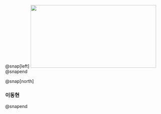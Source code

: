
@snap[left]
<img src="https://lh3.googleusercontent.com/SDMz54sUtNnhkFZe3OvxB_hgHTr4SIQoPlzxCWPT08vQhUtqNVpxbS_eXS6z70ItrEpW-2AVSsodfp51gpR8CBDy7xQEoJWKONJ81ZzgZUbnm_ZuExwBLlb4Ok18f6tFSG9BSKNAvqpw5Vcu-RQ2Iff1U9Y2RinlPsqBStiFLJpFB-N3as4NAu_aZzd6lkDysS93eLhLQZCF3XOU5dJsvfy3mai7J0hC23hqgs0GgSbd9gr5Jfh1elMLeOTWeAtusMj7BMFk7Bhzko8MzM4B-JYuf4uMyWYoVCE2931YsTR2LM3HVEQ_dl6wSF--zryZiNj7c3io5Z--1aac3QXUyMxMSiNAW-krBMDxuD23ZjBOKSHxFwqMdDC-YxTFGKbzNICKZg0O8TPPzqh24UaHBb_ceB40TnpRWxTAuMaj2J2IktCSjJTGq1OG9hpVbf4d13EAYLcKFyEeTKleuE9Nc-KqWJTDYnSUQQDoBfzmMEuL5FJGZuqEDRlCE1aRSvpZNVsgI_edms-di8k37UM60sz0Yw4O7r5jKbCzHU0eyln_DtHf2L99-XEUxLrrBYOcUDCYAU7I8TblTb2lkPW4EMtRqhJ97mJ5nNPqy6Sy6tDJGuhyU2DoRLTmZFjrGw6k61iQYzNMxrD55q7m0du2uUtbSYjyR0HZTvswX8Mf60hrBRW4XgJN7-alXnzFZ_XeR33obNXFDj61M0fXTg=w700-h503-n" width="400" height="200" />
@snapend

@snap[north]
### 이동현
@snapend
